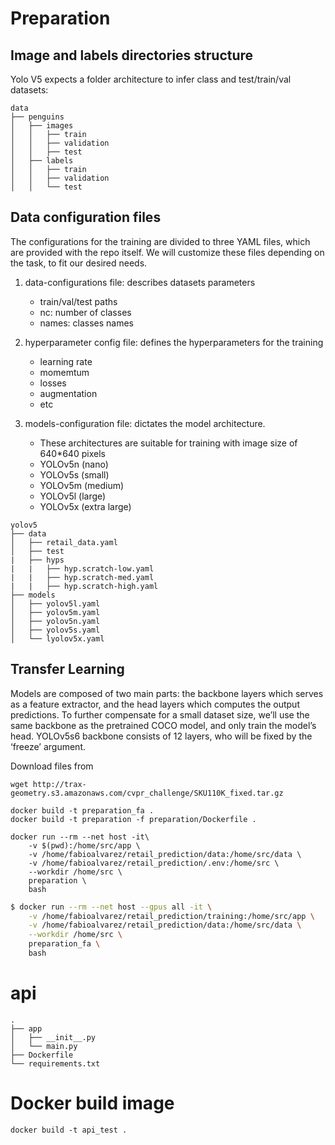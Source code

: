 # Preparation

## Image and labels directories structure
Yolo V5 expects a folder architecture to infer class and test/train/val datasets:

```
data
├── penguins
│   ├── images
│   │   ├── train
│   │   ├── validation
│   │   ├── test
│   ├── labels
│   │   ├── train
│   │   ├── validation
│   │   └── test
```

## Data configuration files
The configurations for the training are divided to three YAML files, which are provided
with the repo itself. We will customize these files depending on the task, to fit our 
desired needs.

1. data-configurations file: describes datasets parameters
    - train/val/test paths
    - nc: number of classes
    - names: classes names
    
2. hyperparameter config file: defines the hyperparameters for the training
    - learning rate
    - momemtum
    - losses
    - augmentation
    - etc

3. models-configuration file: dictates the model architecture. 
    - These architectures are suitable for training with image size of 640*640 pixels
    - YOLOv5n (nano)
    - YOLOv5s (small)
    - YOLOv5m (medium)
    - YOLOv5l (large)
    - YOLOv5x (extra large)


```
yolov5
├── data
│   ├── retail_data.yaml
│   ├── test
|   ├── hyps
|   |   ├── hyp.scratch-low.yaml
|   |   ├── hyp.scratch-med.yaml
|   |   ├── hyp.scratch-high.yaml
├── models
│   ├── yolov5l.yaml
│   ├── yolov5m.yaml
│   ├── yolov5n.yaml
│   ├── yolov5s.yaml
│   └── lyolov5x.yaml
```


## Transfer Learning
Models are composed of two main parts: the backbone layers which serves as a feature extractor, 
and the head layers which computes the output predictions. To further compensate for a small
dataset size, we’ll use the same backbone as the pretrained COCO model, and only train the
model’s head. YOLOv5s6 backbone consists of 12 layers, who will be fixed by the ‘freeze’ 
argument.





Download files from 

```
wget http://trax-geometry.s3.amazonaws.com/cvpr_challenge/SKU110K_fixed.tar.gz
```


```
docker build -t preparation_fa .
docker build -t preparation -f preparation/Dockerfile .
```

```
docker run --rm --net host -it\
    -v $(pwd):/home/src/app \
    -v /home/fabioalvarez/retail_prediction/data:/home/src/data \
    -v /home/fabioalvarez/retail_prediction/.env:/home/src \
    --workdir /home/src \
    preparation \
    bash
```

```bash
$ docker run --rm --net host --gpus all -it \
    -v /home/fabioalvarez/retail_prediction/training:/home/src/app \
    -v /home/fabioalvarez/retail_prediction/data:/home/src/data \
    --workdir /home/src \
    preparation_fa \
    bash
```


# api
```
.
├── app
│   ├── __init__.py
│   └── main.py
├── Dockerfile
└── requirements.txt

```


# Docker build image

```
docker build -t api_test .
```